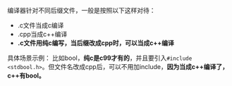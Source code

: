 编译器针对不同后缀文件，一般是按照以下这样对待：
- .c文件当成c编译
- .cpp当成c++编译
- **.c文件用纯c编写，当后缀改成cpp时，可以当成c++编译**

具体场景示例：
比如bool，**纯c是c99才有的**，并且要引入`#include <stdbool.h>`。但文件名改成cpp后，可以不用加include，**因为当成c++编译了，c++有bool。**
